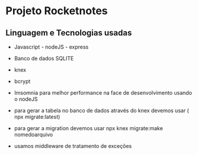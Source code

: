# Projeto Rocketnotes

## Linguagem e Tecnologias usadas

- Javascript - nodeJS - express
- Banco de dados SQLITE
- knex
- bcrypt

- Imsomnia para melhor performance na face de desenvolvimento usando o nodeJS

- para gerar a tabela no banco de dados através do knex devemos
usar ( npx migrate:latest)
- para gerar a migration devemos usar 
npx knex migrate:make nomedoarquivo
- usamos middleware de tratamento de exceções